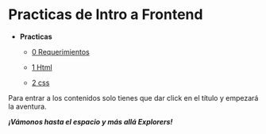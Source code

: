# Practicas de Intro a Frontend

- **Practicas**

  - [0 Requerimientos](/0%20Requerimientos/)

  - [1 Html](1%20HTML/)

  - [2 css](CSS/)



Para entrar a los contenidos solo tienes que dar click en el título y empezará la aventura.

**_¡Vámonos hasta el espacio y más allá Explorers!_**
